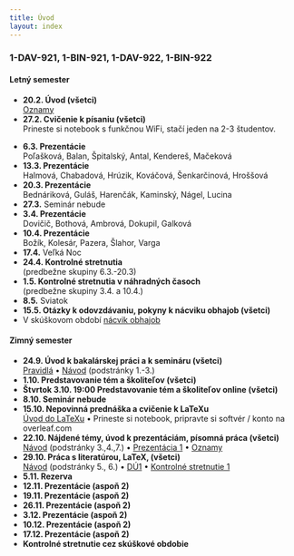 ```yaml
---
title: Úvod
layout: index
---
```


### 1-DAV-921, 1-BIN-921, 1-DAV-922, 1-BIN-922

#### Letný semester

* **20.2. Úvod (všetci)**<br>
[Oznamy](./Oznamy_február.md)
* **27.2. Cvičenie k písaniu (všetci)**<br>
Prineste si notebook s funkčnou WiFi, stačí jeden na 2-3 študentov.<br> 
<!-- [Časť 1](https://moodle.uniba.sk/mod/quiz/view.php?id=104541), [časť 2 naše](https://moodle.uniba.sk/mod/quiz/view.php?id=104542), [časť 2 vaše](https://moodle.uniba.sk/mod/quiz/view.php?id=104544) -->
* **6.3. Prezentácie**<br>
Poľašková, Balan, Špitalský, Antal, Kendereš, Mačeková
* **13.3. Prezentácie**<br>
Halmová, Chabadová, Hrúzik, Kováčová, Šenkarčinová, Hroššová
* **20.3. Prezentácie**<br>
Bednáriková, Guláš, Harenčák, Kaminský, Nágel, Lucina
* **27.3.** Seminár nebude
* **3.4. Prezentácie**<br>
Dovičič, Bothová, Ambrová, Dokupil, Galková
* **10.4. Prezentácie**<br>
Božík, Kolesár, Pazera, Šlahor, Varga
* **17.4.** Veľká Noc<br>
* **24.4. Kontrolné stretnutia**<br>
(predbežne skupiny 6.3.-20.3)
* **1.5. Kontrolné stretnutia v náhradných časoch**<br>
(predbežne skupiny 3.4. a 10.4.)
* **8.5.** Sviatok 
* **15.5. Otázky k odovzdávaniu, pokyny k nácviku obhajob (všetci)**<!-- <br>
[Oznamy](./Oznamy_máj.md) -->
* V skúškovom období [nácvik obhajob](./Prezentácia_3.html)


#### Zimný semester

* **24.9. Úvod k bakalárskej práci a k semináru (všetci)**<br>
[Pravidlá](./Pravidlá_ZS.md)  • [Návod](./Návod.md) (podstránky 1.-3.)
* **1.10. Predstavovanie tém a školiteľov (všetci)**
* **Štvrtok 3.10. 19:00 Predstavovanie tém a školiteľov online (všetci)**<br>
* **8.10. Seminár nebude**
* **15.10. Nepovinná prednáška a cvičenie k LaTeXu**<br>
[Úvod do LaTeXu](./Úvod_do_LaTeXu.md) • Prineste si notebook, pripravte si softvér / konto na overleaf.com
* **22.10. Nájdené témy, úvod k prezentáciám, písomná práca (všetci)**<br>
[Návod](./Návod.md) (podstránky 3.,4.,7.) • [Prezentácia 1](./Prezentácia_1.md)  • [Oznamy](Oznamy_október.md)
* **29.10. Práca s literatúrou, LaTeX, (všetci)**<br>
[Návod](./Návod.md) (podstránky 5., 6.) •  [DÚ1](./DÚ1.md) • [Kontrolné stretnutie 1](./Kontrolné_stretnutie_1.md)
* **5.11. Rezerva**
* **12.11. Prezentácie (aspoň 2)**<br>
* **19.11. Prezentácie (aspoň 2)**<br>
* **26.11. Prezentácie (aspoň 2)**<br>
* **3.12. Prezentácie (aspoň 2)**<br>
* **10.12. Prezentácie (aspoň 2)**<br>
* **17.12. Prezentácie (aspoň 2)**<br>
* **Kontrolné stretnutie cez skúškové obdobie**




